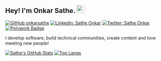 ## Hey! I'm Onkar Sathe. <img src="https://media.giphy.com/media/hvRJCLFzcasrR4ia7z/giphy.gif" width="25px">

[![GitHub onkarsathe](https://img.shields.io/github/followers/onkarsathe?label=follow&style=social)](https://github.com/onkarsathe)
[![Linkedin: Sathe Onkar](https://img.shields.io/badge/-Sathe%20Onkar-blue?style=flat-square&logo=Linkedin&logoColor=white&link=https://www.linkedin.com/in/onkar-sathe/)](https://www.linkedin.com/in/onkar-sathe/)
[![Twitter: Sathe Onkar](https://img.shields.io/twitter/follow/satheonkar?style=social)](https://twitter.com/satheonkar)
[![Polywork Badge](https://img.shields.io/badge/-satheonkar-orange?style=flat-square&logo=polywork&logoColor=black&link=http://polywork.com/satheonkar)](http://polywork.com/satheonkar)
  
I develop software, build technical communities, create content and love meeting new people!


[![Sathe's GitHub Stats](https://github-readme-stats.vercel.app/api?username=onkarsathe&hide=issues&count_private=true&show_icons=true&theme=calm)](https://github.com/onkarsathe/github-readme-stats)
[![Top Langs](https://github-readme-stats.vercel.app/api/top-langs/?username=onkarsathe&layout=compact&theme=calm)](https://github.com/onkarsathe/github-readme-stats)




<!--
*onkarsathe/onkarsathe* is a ✨ special ✨ repository because its README.md (this file) appears on your GitHub profile.

-->
